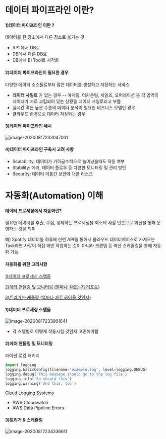 # 데이터 파이프라인 이란?

#### 1)데이터 파이프라인 이란 ?

데이터를 한 장소에서 다른 장소로 옮기는 것

- API 에서 DB로
- DB에서 다른 DB로
- DB에서 BI Tool로 시각화

#### 2)데이터 파이프라인이 필요한 경우

다양한 데이터 소스들로부터 많은 데이터를 생성하고 저장하는 서비스

- **데이터 사일로** 가 있는 경우 -- 마케팅, 어카운팅, 세일즈, 오퍼레이션 등 각 영역의 데이터가 서로 고립되어 있는 상황을 데이터 사일로라고 부름 
- 실시간 혹은 높은 수준의 데이터 분석이 필요한 비즈니스 모델인 경우
- 클라우드 환경으로 데이터 저장되는 경우

#### 3)데이터 파이프라인 예시

![image-20200817233047001](/Users/tkim29/github_blog/shoman2.github.io/assets/img/docs/image-20200817233047001.png)

#### 4)데이터 파이프라인 구축시 고려 사항

- Scalability: 데이터가 기하급수적으로 늘어났을때도 작동 여부
- Stability: 에러, 데이터 플로우 등 다양한 모니터링 및 관리 방안
- Security: 데이터 이동간 보안에 대한 리스크

# 자동화(Automation) 이해

#### 데이터 프로세싱에서 자동화란?

필요한 데이터를 추출, 수집, 정제하는 프로세싱을 최소의 사람 인풋으로 머신을 통해 운영하는 것을 의미

예) Spotify 데이터를 하루에 한번 API를 통해서 클라우드 데이터베이스로 가져오는 Task라면 사람이 직접 매번 작업하는 것이 아니라 크론탭 등 머신 스케쥴링을 통해 자동화 가능

#### 자동화를 위한 고려사항

<u>1)데이터 프로세싱 스텝들</u>

<u>2)에러 핸들링 및 모니터링 (얼마나 걸렸는지 리포트)</u>

<u>3)트리거/스케줄링 (얼마나 자주 긁어올 것인지)</u>

#### 1)데이터 프로세싱 스텝들

![image-20200817233901641](/Users/tkim29/github_blog/shoman2.github.io/assets/img/image-20200817233901641.png)

- 각 스텝별로 어떻게 작동시킬 것인지 고민해야함

#### 2)에러 핸들링 및 모니터링

파이썬 로깅 패키지

```python
import logging
logging.basicConfig(filename='example.log', level=logging.DEBUG)
logging.debug('This messege should go to the log file')
logging.info('So should this')
logging.warning('And this, too')
```

Cloud Logging Systems

- AWS Cloudwatch
- AWS Data Pipeline Errors

#### 3)트리거 & 스케쥴링

![image-20200817234336611](/Users/tkim29/github_blog/shoman2.github.io/assets/img/image-20200817234336611.png)

